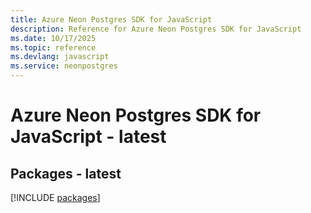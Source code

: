 ```yaml
---
title: Azure Neon Postgres SDK for JavaScript
description: Reference for Azure Neon Postgres SDK for JavaScript
ms.date: 10/17/2025
ms.topic: reference
ms.devlang: javascript
ms.service: neonpostgres
---
```

# Azure Neon Postgres SDK for JavaScript - latest
## Packages - latest
[!INCLUDE [packages](neon-postgres-index.md)]